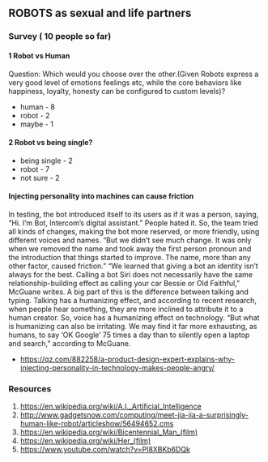 ## ROBOTS as sexual and life partners

### Survey ( 10 people so far)
#### 1 Robot vs Human
Question: Which would you choose over the other.(Given Robots express a very good level of emotions feelings etc, while the core behaviors like happiness, loyalty, honesty can be configured to custom levels)?
* human - 8
* robot - 2
* maybe - 1

#### 2 Robot vs being single?
* being single - 2
* robot - 7
* not sure - 2


#### Injecting personality into machines can cause friction
In testing, the bot introduced itself to its users as if it was a person, saying, “Hi. I’m Bot, Intercom’s digital assistant.” People hated it. So, the team tried all kinds of changes, making the bot more reserved, or more friendly, using different voices and names. “But we didn’t see much change. It was only when we removed the name and took away the first person pronoun and the introduction that things started to improve. The name, more than any other factor, caused friction.”
“We learned that giving a bot an identity isn’t always for the best. Calling a bot Siri does not necessarily have the same relationship-building effect as calling your car Bessie or Old Faithful,” McGuane writes. A big part of this is the difference between talking and typing. Talking has a humanizing effect, and according to recent research, when people hear something, they are more inclined to attribute it to a human creator. So, voice has a humanizing effect on technology. “But what is humanizing can also be irritating. We may find it far more exhausting, as humans, to say ‘OK Google’ 75 times a day than to silently open a laptop and search,” according to McGuane.

- https://qz.com/882258/a-product-design-expert-explains-why-injecting-personality-in-technology-makes-people-angry/

### Resources
1. https://en.wikipedia.org/wiki/A.I._Artificial_Intelligence
2. http://www.gadgetsnow.com/computing/meet-jia-jia-a-surprisingly-human-like-robot/articleshow/56494652.cms
3. https://en.wikipedia.org/wiki/Bicentennial_Man_(film)
4. https://en.wikipedia.org/wiki/Her_(film)
5. https://www.youtube.com/watch?v=PI8XBKb6DQk
